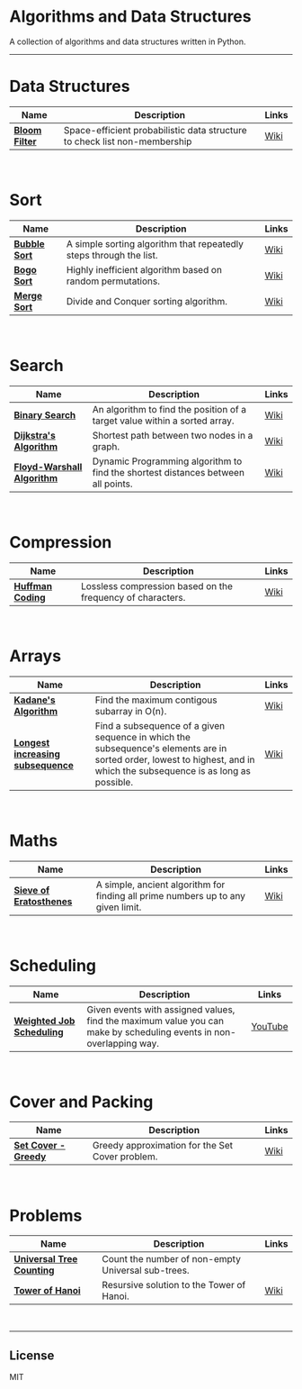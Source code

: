 # Algorithms and Data Structures

A collection of algorithms and data structures written in Python.

---
# Data Structures

| Name  | Description  | Links  |
|---|---|---|
| **[Bloom Filter](https://github.com/Samalot/python-practice/blob/master/Data%20Structures/Bloom_Filter.py)** | Space-efficient probabilistic data structure to check list non-membership | [Wiki](https://en.wikipedia.org/wiki/Bloom_filter) |

&nbsp;

# Sort

| Name  | Description  | Links  |
|---|---|---|
| **[Bubble Sort](https://github.com/Samalot/python-practice/blob/master/Sort/Bubble_Sort.py)** | A simple sorting algorithm that repeatedly steps through the list. | [Wiki](https://en.wikipedia.org/wiki/Bubble_sort) |
| **[Bogo Sort](https://github.com/Samalot/python-practice/blob/master/Sort/Bogo_Sort.py)** | Highly inefficient algorithm based on random permutations. | [Wiki](https://en.wikipedia.org/wiki/Bogosort)  |
| **[Merge Sort](https://github.com/Samalot/python-practice/blob/master/Sort/Merge_Sort.py)** | Divide and Conquer sorting algorithm. | [Wiki](https://en.wikipedia.org/wiki/Merge_sort) |
  
&nbsp;
  
# Search

| Name  | Description  | Links  |
|---|---|---|
| **[Binary Search](https://github.com/Samalot/python-practice/blob/master/Search/Binary_Search.py)** | An algorithm to find the position of a target value within a sorted array. | [Wiki](https://en.wikipedia.org/wiki/Binary_search_algorithm) |
| **[Dijkstra's Algorithm](https://github.com/Samalot/python-practice/blob/master/Search/Dijkstra.py)** | Shortest path between two nodes in a graph. | [Wiki](https://en.wikipedia.org/wiki/Dijkstra%27s_algorithm) |
| **[Floyd-Warshall Algorithm](https://github.com/Samalot/python-practice/blob/master/Search/Floyd_Warshall.py)** | Dynamic Programming algorithm to find the shortest distances between all points. | [Wiki](https://en.wikipedia.org/wiki/Floyd%E2%80%93Warshall_algorithm) |
  
&nbsp;
  
# Compression

| Name  | Description  | Links  |
|---|---|---|
| **[Huffman Coding](https://github.com/Samalot/python-practice/blob/master/Compression/Huffman.py)** | Lossless compression based on the frequency of characters. | [Wiki](https://en.wikipedia.org/wiki/Huffman_coding) |

&nbsp;

# Arrays

| Name  | Description  | Links  |
|---|---|---|
| **[Kadane's Algorithm](https://github.com/Samalot/python-practice/blob/master/Arrays/Kadane.py)** | Find the maximum contigous subarray in O(n). | [Wiki](https://en.wikipedia.org/wiki/Maximum_subarray_problem) |
| **[Longest increasing subsequence](https://github.com/Samalot/python-practice/blob/master/Arrays/Longest_Increasing_Subsequence.py)** | Find a subsequence of a given sequence in which the subsequence's elements are in sorted order, lowest to highest, and in which the subsequence is as long as possible. | [Wiki](https://en.wikipedia.org/wiki/Longest_increasing_subsequence) |

&nbsp;

# Maths

| Name  | Description  | Links  |
|---|---|---|
| **[Sieve of Eratosthenes](https://github.com/Samalot/python-practice/blob/master/Maths/Sieve_of_Eratosthenes.py)** | A simple, ancient algorithm for finding all prime numbers up to any given limit. | [Wiki](https://en.wikipedia.org/wiki/Sieve_of_Eratosthenes) |

&nbsp;
  
# Scheduling

| Name  | Description  | Links  |
|---|---|---|
| **[Weighted Job Scheduling](https://github.com/Samalot/python-practice/blob/master/Scheduling/Weighted_Job_Scheduling.py)** | Given events with assigned values, find the maximum value you can make by scheduling events in non-overlapping way. | [YouTube](https://www.youtube.com/watch?v=cr6Ip0J9izc) |

&nbsp;

# Cover and Packing

| Name  | Description  | Links  |
|---|---|---|
| **[Set Cover - Greedy](https://github.com/Samalot/python-practice/blob/master/Cover%20and%20Packing/Set_Cover_Greedy.py)** | Greedy approximation for the Set Cover problem. | [Wiki](https://en.wikipedia.org/wiki/Set_cover_problem) |

&nbsp;

# Problems

| Name  | Description  | Links  |
|---|---|---|
| **[Universal Tree Counting](https://github.com/Samalot/Algorithms-and-Data-Structures/blob/master/Problems/Unival_Tree_Counting.py)** | Count the number of non-empty Universal sub-trees. |  |
| **[Tower of Hanoi](https://github.com/Samalot/Algorithms-and-Data-Structures/blob/master/Problems/Tower_of_Hanoi.py)** | Resursive solution to the Tower of Hanoi. | [Wiki](https://en.wikipedia.org/wiki/Tower_of_Hanoi) |

&nbsp;

---
License
----

MIT

